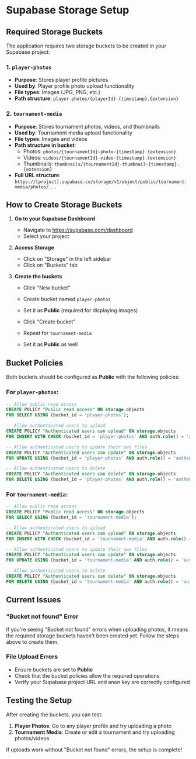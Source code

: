 # Supabase Storage Setup

## Required Storage Buckets

The application requires two storage buckets to be created in your Supabase project:

### 1. `player-photos`
- **Purpose**: Stores player profile pictures
- **Used by**: Player profile photo upload functionality
- **File types**: Images (JPG, PNG, etc.)
- **Path structure**: `player-photos/{playerId}-{timestamp}.{extension}`

### 2. `tournament-media`
- **Purpose**: Stores tournament photos, videos, and thumbnails
- **Used by**: Tournament media upload functionality
- **File types**: Images and videos
- **Path structure in bucket**: 
  - Photos: `photos/{tournamentId}-photo-{timestamp}.{extension}`
  - Videos: `videos/{tournamentId}-video-{timestamp}.{extension}`
  - Thumbnails: `thumbnails/{tournamentId}-thumbnail-{timestamp}.{extension}`
- **Full URL structure**: `https://[project].supabase.co/storage/v1/object/public/tournament-media/photos/...`

## How to Create Storage Buckets

1. **Go to your Supabase Dashboard**
   - Navigate to https://supabase.com/dashboard
   - Select your project

2. **Access Storage**
   - Click on "Storage" in the left sidebar
   - Click on "Buckets" tab

3. **Create the buckets**
   - Click "New bucket"
   - Create bucket named `player-photos`
   - Set it as **Public** (required for displaying images)
   - Click "Create bucket"
   
   - Repeat for `tournament-media`
   - Set it as **Public** as well

## Bucket Policies

Both buckets should be configured as **Public** with the following policies:

### For `player-photos`:
```sql
-- Allow public read access
CREATE POLICY "Public read access" ON storage.objects
FOR SELECT USING (bucket_id = 'player-photos');

-- Allow authenticated users to upload
CREATE POLICY "Authenticated users can upload" ON storage.objects
FOR INSERT WITH CHECK (bucket_id = 'player-photos' AND auth.role() = 'authenticated');

-- Allow authenticated users to update their own files
CREATE POLICY "Authenticated users can update" ON storage.objects
FOR UPDATE USING (bucket_id = 'player-photos' AND auth.role() = 'authenticated');

-- Allow authenticated users to delete
CREATE POLICY "Authenticated users can delete" ON storage.objects
FOR DELETE USING (bucket_id = 'player-photos' AND auth.role() = 'authenticated');
```

### For `tournament-media`:
```sql
-- Allow public read access
CREATE POLICY "Public read access" ON storage.objects
FOR SELECT USING (bucket_id = 'tournament-media');

-- Allow authenticated users to upload
CREATE POLICY "Authenticated users can upload" ON storage.objects
FOR INSERT WITH CHECK (bucket_id = 'tournament-media' AND auth.role() = 'authenticated');

-- Allow authenticated users to update their own files
CREATE POLICY "Authenticated users can update" ON storage.objects
FOR UPDATE USING (bucket_id = 'tournament-media' AND auth.role() = 'authenticated');

-- Allow authenticated users to delete
CREATE POLICY "Authenticated users can delete" ON storage.objects
FOR DELETE USING (bucket_id = 'tournament-media' AND auth.role() = 'authenticated');
```

## Current Issues

### "Bucket not found" Error
If you're seeing "Bucket not found" errors when uploading photos, it means the required storage buckets haven't been created yet. Follow the steps above to create them.

### File Upload Errors
- Ensure buckets are set to **Public**
- Check that the bucket policies allow the required operations
- Verify your Supabase project URL and anon key are correctly configured

## Testing the Setup

After creating the buckets, you can test:

1. **Player Photos**: Go to any player profile and try uploading a photo
2. **Tournament Media**: Create or edit a tournament and try uploading photos/videos

If uploads work without "Bucket not found" errors, the setup is complete!